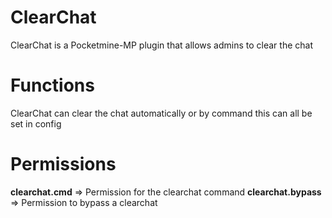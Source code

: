 # ClearChat
ClearChat is a Pocketmine-MP plugin that allows admins to clear the chat

# Functions
ClearChat can clear the chat automatically or by command this can all be set in config

# Permissions
**clearchat.cmd** => Permission for the clearchat command
**clearchat.bypass** => Permission to bypass a clearchat
